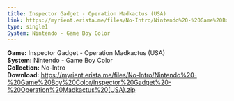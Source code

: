 ```yaml
---
title: Inspector Gadget - Operation Madkactus (USA)
link: https://myrient.erista.me/files/No-Intro/Nintendo%20-%20Game%20Boy%20Color/Inspector%20Gadget%20-%20Operation%20Madkactus%20(USA).zip
type: single1
System: Nintendo - Game Boy Color
---
```

<b>Game:</b> Inspector Gadget - Operation Madkactus (USA)<br>
<b>System:</b> Nintendo - Game Boy Color<br>
<b>Collection:</b> No-Intro<br>
<b>Download:</b> https://myrient.erista.me/files/No-Intro/Nintendo%20-%20Game%20Boy%20Color/Inspector%20Gadget%20-%20Operation%20Madkactus%20(USA).zip